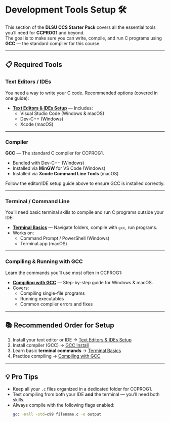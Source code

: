 # Development Tools Setup 🛠

This section of the **DLSU CCS Starter Pack** covers all the essential tools you’ll need for **CCPROG1** and beyond.  
The goal is to make sure you can write, compile, and run C programs using **GCC** — the standard compiler for this course.

---

## 📋 Required Tools

### Text Editors / IDEs

You need a way to write your C code. Recommended options (covered in one guide):

- **[Text Editors & IDEs Setup](./text-editors.md)** — Includes:
  - Visual Studio Code (Windows & macOS)
  - Dev-C++ (Windows)
  - Xcode (macOS)

---

### Compiler

**GCC** — The standard C compiler for CCPROG1.

- Bundled with Dev-C++ (Windows)
- Installed via **MinGW** for VS Code (Windows)
- Installed via **Xcode Command Line Tools** (macOS)

Follow the editor/IDE setup guide above to ensure GCC is installed correctly.

---

### Terminal / Command Line

You’ll need basic terminal skills to compile and run C programs outside your IDE:

- **[Terminal Basics](./terminal-basics.md)** — Navigate folders, compile with `gcc`, run programs.
- Works on:
  - Command Prompt / PowerShell (Windows)
  - Terminal.app (macOS)

---

### Compiling & Running with GCC

Learn the commands you’ll use most often in CCPROG1:

- **[Compiling with GCC](./compiler.md)** — Step-by-step guide for Windows & macOS.
- Covers:
  - Compiling single-file programs
  - Running executables
  - Common compiler errors and fixes

---

## 📚 Recommended Order for Setup

1. Install your text editor or IDE → [Text Editors & IDEs Setup](./text-editors.md)
2. Install compiler (GCC) → [GCC Install](./compiler-install.md)
3. Learn basic **terminal commands** → [Terminal Basics](./terminal-basics.md)
4. Practice compiling → [Compiling with GCC](./compiler.md)

---

## 💡 Pro Tips

- Keep all your `.c` files organized in a dedicated folder for CCPROG1.
- Test compiling from both your IDE **and** the terminal — you’ll need both skills.
- Always compile with the following flags enabled:
  ```bash
  gcc -Wall -std=c99 filename.c -o output
  ```
